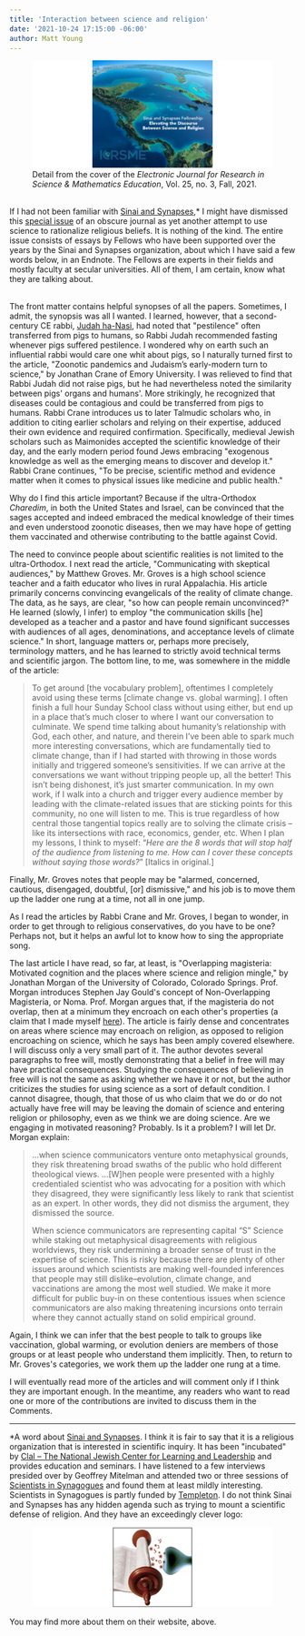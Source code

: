 ```yaml
---
title: 'Interaction between science and religion'
date: '2021-10-24 17:15:00 -06:00'
author: Matt Young
---
```

<figure>
<img src="/uploads/2021/Sinai_Synapses_Cover_600.jpg" alt="Cover"/>

<figcaption>Detail from the cover of the <i>Electronic Journal for Research
in Science & Mathematics Education</i>, Vol. 25, no. 3, Fall, 2021.
</figcaption>
</figure><br/>
If I had not been familiar with <a href="https://sinaiandsynapses.org/">Sinai and Synapses</a>,&#42; I might have dismissed this <a href="https://ejrsme.icrsme.com/issue/view/1643/222">special issue</a> of an obscure journal as yet another attempt to use science to rationalize religious beliefs. It is nothing of the kind. The entire issue consists of essays by Fellows who have been supported over the years by the Sinai and Synapses organization, about which I have said a few words below, in an Endnote. The Fellows are experts in their fields and mostly faculty at secular universities. All of them, I am certain, know what they are talking about.

<br/>The front matter contains helpful synopses of all the papers. Sometimes, I admit, the synopsis was all I wanted. I learned, however, that a second-century CE rabbi, <a href="https://en.wikipedia.org/wiki/Judah_ha-Nasi">Judah ha-Nasi</a>, had noted that "pestilence" often transferred from pigs to humans, so Rabbi Judah recommended fasting whenever pigs suffered pestilence. I wondered why on earth such an influential rabbi would care one whit about pigs, so I naturally turned first to the article, "Zoonotic pandemics and Judaism’s early-modern turn to science," by Jonathan Crane of Emory University. I was relieved to find that Rabbi Judah did not raise pigs, but he had nevertheless noted the similarity between pigs' organs and humans'. More strikingly, he recognized that diseases could be contagious and could be transferred from pigs to humans. Rabbi Crane introduces us to later Talmudic scholars who, in addition to citing earlier scholars and relying on their expertise, adduced their own evidence and required confirmation. Specifically, medieval Jewish scholars such as Maimonides accepted the scientific knowledge of their day, and the early modern period found Jews embracing "exogenous knowledge as well as the emerging means to discover and develop it." Rabbi Crane continues, "To be precise, scientific method and evidence matter when it comes to physical issues like medicine and public health."

<!--more-->

Why do I find this article important? Because if the ultra-Orthodox <i>Charedim</i>, in both the United States and Israel, can be convinced that the sages accepted and indeed embraced the medical knowledge of their times and even understood zoonotic diseases, then we may have hope of getting them vaccinated and otherwise contributing to the battle against Covid.

The need to convince people about scientific realities is not limited to the ultra-Orthodox. I next read the article, "Communicating with skeptical audiences," by Matthew Groves. Mr. Groves is a high school science teacher and a faith educator who lives in rural Appalachia. His article primarily concerns convincing evangelicals of the reality of climate change. The data, as he says, are clear, "so how can people remain unconvinced?" He learned (slowly, I infer) to employ "the communication skills [he] developed as a teacher and a pastor and have found significant successes with audiences of all ages, denominations, and acceptance levels of climate science." In short, language matters or, perhaps more precisely, terminology matters, and he has learned to strictly avoid technical terms and scientific jargon. The bottom line, to me, was somewhere in the middle of the article:

<blockquote>To get around [the vocabulary problem], oftentimes I completely avoid using these terms [climate change vs. global warming]. I often finish a full hour Sunday School class without using either, but end up in a place that’s much closer to where I want our conversation to culminate. We spend time talking about humanity’s relationship with God, each other, and nature, and therein I’ve been able to spark much more interesting conversations, which are fundamentally tied to climate change, than if I had started with throwing in those words initially and triggered someone’s sensitivities. If we can arrive at the conversations we want without tripping people up, all the better! This isn’t being dishonest, it’s just smarter communication. In my own work, if I walk into a church and trigger every audience member by leading with the climate-related issues that are sticking points for this community, no one will listen to me. This is true regardless of how central those tangential topics really are to solving the climate crisis – like its intersections with race, economics, gender, etc. When I plan my lessons, I think to myself: “<i>Here are the 8 words that will stop half of the audience from listening to me. How can I cover these concepts without saying those words?</i>” [Italics in original.]</blockquote>

Finally, Mr. Groves notes that people may be "alarmed, concerned, cautious, disengaged,
doubtful, [or] dismissive," and his job is to move them up the ladder one rung at a time, not all in one jump.

As I read the articles by Rabbi Crane and Mr. Groves, I began to wonder, in order to get through to religious conservatives, do you have to be one? Perhaps not, but it helps an awful lot to know how to sing the appropriate song. 

The last article I have read, so far, at least, is "Overlapping magisteria: Motivated cognition and the places where science and religion mingle," by Jonathan Morgan of the University of Colorado, Colorado Springs. Prof. Morgan introduces Stephen Jay Gould's concept of Non-Overlapping Magisteria, or Noma. Prof. Morgan argues that, if the magisteria do not overlap, then at a minimum they encroach on each other's properties (a claim that I made myself <a href="https://www.amazon.com/dp/B079332NDB">here</a>). The article is fairly dense and concentrates on areas where science may encroach on religion, as opposed to religion encroaching on science, which he says has been amply covered elsewhere. I will discuss only a very small part of it. The author devotes several paragraphs to free will, mostly demonstrating that a belief in free will may have practical consequences. Studying the consequences of believing in free will is not the same as asking whether we have it or not, but the author criticizes the studies for using science as a sort of default condition. I cannot disagree, though, that those of us who claim that we do or do not actually have free will may be leaving the domain of science and entering religion or philosophy, even as we think we are doing science. Are we engaging in motivated reasoning? Probably. Is it a problem? I will let Dr. Morgan explain:

<blockquote> <p>…when
science communicators venture onto metaphysical grounds, they risk threatening broad swaths of the
public who hold different theological views. …[W]hen people were presented with a highly credentialed scientist who was advocating for a position with which they disagreed, they were significantly less likely to rank that scientist as an expert. In other words, they did not dismiss the argument, they dismissed the source.</p>

<p>When science communicators are representing capital “S” Science while staking out
metaphysical disagreements with religious worldviews, they risk undermining a broader sense of trust
in the expertise of science. This is risky because there are plenty of other issues around which scientists
are making well-founded inferences that people may still dislike–evolution, climate change, and
vaccinations are among the most well studied. We make it more difficult for public buy-in on these
contentious issues when science communicators are also making threatening incursions onto terrain
where they cannot actually stand on solid empirical ground.</p> </blockquote>

Again, I think we can infer that the best people to talk to groups like vaccination, global warming, or evolution deniers are members of those groups or at least people who understand them implicitly. Then, to return to Mr. Groves's categories, we work them up the ladder one rung at a time.

I will eventually read more of the articles and will comment only if I think they are important enough. In the meantime, any readers who want to read one or more of the contributions are invited to discuss them in the Comments.

-----

&#42;A word about <a href="https://sinaiandsynapses.org/our-mission-and-methods/ ">Sinai and Synapses</a>. I think it is fair to say that it is a religious organization that is interested in scientific inquiry. It has been "incubated" by <a href="https://www.clal.org/">Clal – The National Jewish Center for Learning and Leadership</a> and provides education and seminars. I have listened to a few interviews presided over by Geoffrey Mitelman and attended two or three sessions of <a href="http://sinaiandsynapses.org/scientists-in-synagogues/">Scientists in Synagogues</a> and found them at least mildly interesting. Scientists in Synagogues is partly funded by <a href="https://www.templeton.org/">Templeton</a>. I do not think Sinai and Synapses has any hidden agenda such as trying to mount a scientific defense of religion. And they have an exceedingly clever logo:
<figure>
<img src="/uploads/2021/Sinai_And_Synapses_Logo_600.jpg" alt="Logo"/>
<figcaption>
</figcaption>
</figure>

You may find more about them on their website, above.
